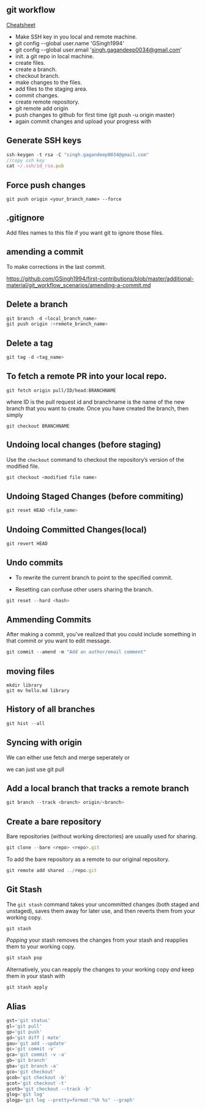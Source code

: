 ## git workflow

[Cheatsheet](https://education.github.com/git-cheat-sheet-education.pdf)

* Make SSH key in you local and remote machine.
* git config --global user.name 'GSingh1994'
* git config --global user.email 'singh.gagandeep0034@gmail.com'
* init. a git repo in local machine.
* create files.
* create a branch.
* checkout branch.
* make changes to the files.
* add files to the staging area.
* commit changes.
* create remote repository.
* git remote add origin <add https of remote repo.>
* push changes to github for first time (git push -u origin master)
* again commit changes and upload your progress with <git push>

## Generate SSH keys

```js
ssh-keygen -t rsa -C "singh.gagandeep0034@gmail.com"
//copy ssh key
cat ~/.ssh/id_rsa.pub 
```

## Force push changes

```git
git push origin <your_branch_name> --force
```

## .gitignore

Add files names to this file if you want  git to ignore those files.

## amending a commit

To make corrections in the last commit.

https://github.com/GSingh1994/first-contributions/blob/master/additional-material/git_workflow_scenarios/amending-a-commit.md

## Delete a branch

```js
git branch -d <local_branch_name>
git push origin :<remote_branch_name>
```

## Delete a tag

```js
git tag -d <tag_name>
```

## To fetch a remote PR into your local repo.

```
git fetch origin pull/ID/head:BRANCHNAME
```

where ID is the pull request id and branchname is the name of the new branch that you want to create. Once you have created the branch, then simply

```
git checkout BRANCHNAME
```

## Undoing local changes (before staging)

Use the `checkout` command to checkout the repository’s version of the modified file.

```js
git checkout <modified file name>
```

## Undoing Staged Changes (before commiting)

```js
git reset HEAD <file_name>
```

## Undoing Committed Changes(local)

```js
git revert HEAD
```

## Undo commits

* To rewrite the current branch to point to the specified commit.

* Resetting can confuse other users sharing the branch.

```js
git reset --hard <hash>
```

## Ammending Commits

After making a commit, you've realized that you could include something in that commit or you want to edit message.

```js
git commit --amend -m "Add an author/email comment"
```

## moving files

```
mkdir library
git mv hello.md library
```

## History of all branches

```js
git hist --all
```

## Syncing with origin

We can either use fetch and merge seperately or

we can just use git pull

## Add a local branch that tracks a remote branch

```js
git branch --track <branch> origin/<branch>
```

## Create a bare repository

Bare repositories (without working directories) are usually used for sharing.

```js
git clone --bare <repo> <repo>.git
```

To add the bare repository as a remote to our original repository.

```js
git remote add shared ../repo.git
```

## Git Stash

The `git stash` command takes your uncommitted changes (both staged and unstaged), saves them away for later use, and then reverts them from your working copy.

```js
git stash
```

*Popping* your stash removes the changes from your stash and reapplies them to your working copy.

```js
git stash pop
```

Alternatively, you can reapply the changes to your working copy *and* keep them in your stash with 

```js
git stash apply
```

## Alias

```js
gst='git status'
gl='git pull'
gp='git push'
gd='git diff | mate'
gau='git add --update'
gc='git commit -v'
gca='git commit -v -a'
gb='git branch'
gba='git branch -a'
gco='git checkout'
gcob='git checkout -b'
gcot='git checkout -t'
gcotb='git checkout --track -b'
glog='git log'
glogp='git log --pretty=format:"%h %s" --graph'
```


